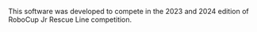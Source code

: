 This software was developed to compete in the 2023 and 2024 edition of RoboCup Jr Rescue Line competition.

